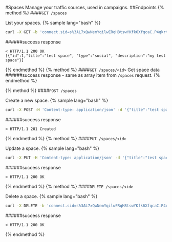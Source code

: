 #Spaces
Manage your traffic sources, used in campaigns.
##Endpoints
{% method %}
####`GET /spaces`

List your spaces.
{% sample lang="bash" %}
```bash
curl -X GET -b 'connect.sid=s%3AL7xQwNemYqilwERqH8tswYKfk6XfqcaC.P4qkrt3mUix3Dw6A2ze7Z9phswc%2FHIKqGYZ4YJyLYE0' -v http://dashboard.everad.com/v2/spaces
```
######success response
```
< HTTP/1.1 200 OK
[{"id":1,"title":"test space", "type":"social", "description":"my test space"}]
```
{% endmethod %}
{% method %}
####`GET /spaces/<id>`
Get space data
######success response - same as array item from `/spaces` request.
{% endmethod %}

{% method %}
####`POST /spaces`

Create a new space.
{% sample lang="bash" %}
```bash
curl -X POST -H 'Content-type: application/json' -d '{"title":"test space", "type":"social"}' -b 'connect.sid=s%3AL7xQwNemYqilwERqH8tswYKfk6XfqcaC.P4qkrt3mUix3Dw6A2ze7Z9phswc%2FHIKqGYZ4YJyLYE0' -v http://dashboard.everad.com/v2/spaces
```
######success response
```
< HTTP/1.1 201 Created
```
{% endmethod %}
{% method %}
####`PUT /spaces/<id>`

Update a space.
{% sample lang="bash" %}
```bash
curl -X PUT -H 'Content-type: application/json' -d '{"title":"test space1", "type":"social"}' -b 'connect.sid=s%3AL7xQwNemYqilwERqH8tswYKfk6XfqcaC.P4qkrt3mUix3Dw6A2ze7Z9phswc%2FHIKqGYZ4YJyLYE0' -v http://dashboard.everad.com/v2/spaces/1
```
######success response
```
< HTTP/1.1 200 OK
```
{% endmethod %}
{% method %}
####`DELETE /spaces/<id>`

Delete a space.
{% sample lang="bash" %}
```bash
curl -X DELETE -b 'connect.sid=s%3AL7xQwNemYqilwERqH8tswYKfk6XfqcaC.P4qkrt3mUix3Dw6A2ze7Z9phswc%2FHIKqGYZ4YJyLYE0' -v http://dashboard.everad.com/v2/spaces/1
```
######success response
```
< HTTP/1.1 200 OK
```
{% endmethod %}
